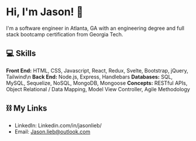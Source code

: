 # Hi, I'm Jason! 👋

I'm a software engineer in Atlanta, GA with an engineering degree and full stack bootcamp certification from Georgia Tech.

## 💻 Skills
**Front End:**
HTML, CSS, Javascript, React, Redux, Svelte, Bootstrap, jQuery, Tailwind\n
**Back End:**
Node.js, Express, Handlebars
**Databases:**
SQL, MySQL, Sequelize, NoSQL, MongoDB, Mongoose
**Concepts:**
RESTful APIs, Object Relational / Data Mapping, Model View Controller, Agile Methodology
<!-- ### Misc
Jest -->

## ⛓ My Links

* LinkedIn: Linkedin.com/in/jasonlieb/
* Email: Jason.lieb@outlook.com
<!-- * Portfolio: -->
<!--  ✉️-->

<!--


- 🔭 I’m currently working on ...
- 🌱 I’m currently learning ...
- 👯 I’m looking to collaborate on ...
- 🤔 I’m looking for help with ...
- 💬 Ask me about ...
- 📫 How to reach me: ...
- 😄 Pronouns: ...
- ⚡ Fun fact: ...
-->
